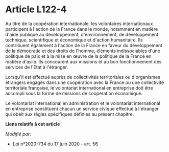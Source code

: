 # Article L122-4

Au titre de la coopération internationale, les volontaires internationaux participent à l'action de la France dans le monde,
notamment en matière d'aide publique au développement, d'environnement, de développement technique, scientifique et
économique et d'action humanitaire. Ils contribuent également à l'action de la France en faveur du développement de la
démocratie et des droits de l'homme, éléments indissociables d'une politique de paix et à la mise en œuvre de la politique de
la France en matière d'asile. Ils concourent aux missions et au bon fonctionnement des services de l'Etat à l'étranger.

Lorsqu'il est effectué auprès de collectivités territoriales ou d'organismes étrangers engagés dans une coopération avec la
France ou une collectivité territoriale française, le volontariat international en entreprise doit être accompli sous la
forme de missions de coopération économique.

Le volontariat international en administration et le volontariat international en entreprise constituent chacun un service
civique effectué à l'étranger qui obéit aux règles spécifiques définies au présent chapitre.

**Liens relatifs à cet article**

_Modifié par_:

  - Loi n°2020-734 du 17 juin 2020 - art. 56
